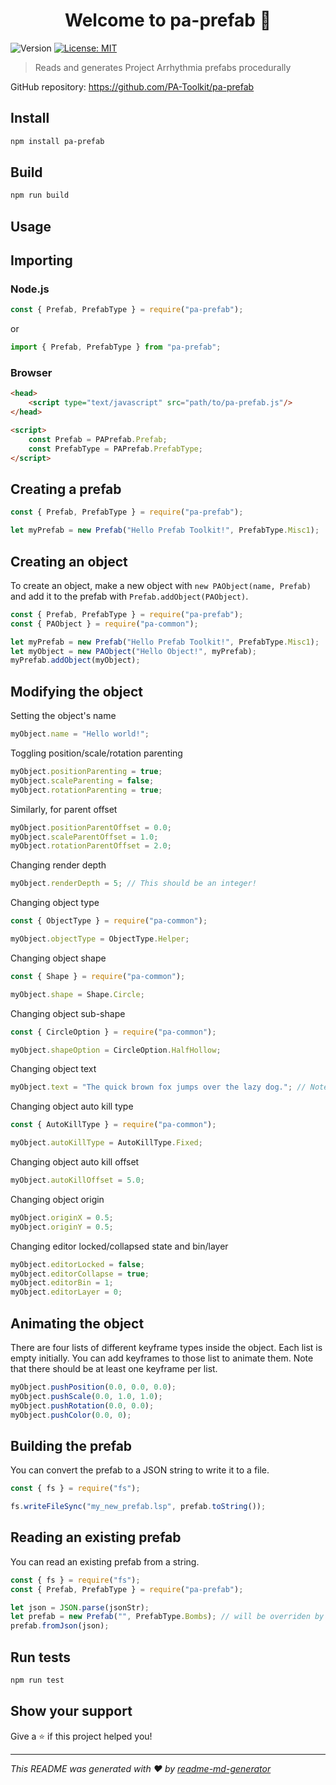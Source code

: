 <h1 align="center">Welcome to pa-prefab 👋</h1>
<p>
  <img alt="Version" src="https://img.shields.io/badge/version-2.0.0-blue.svg?cacheSeconds=2592000" />
  <a href="#" target="_blank">
    <img alt="License: MIT" src="https://img.shields.io/badge/License-MIT-yellow.svg" />
  </a>
</p>

> Reads and generates Project Arrhythmia prefabs procedurally

GitHub repository: https://github.com/PA-Toolkit/pa-prefab

## Install

```sh
npm install pa-prefab
```

## Build

```sh
npm run build
```

## Usage
## Importing
### Node.js
```js
const { Prefab, PrefabType } = require("pa-prefab");
```
or
```js
import { Prefab, PrefabType } from "pa-prefab";
```

### Browser
```html
<head>
    <script type="text/javascript" src="path/to/pa-prefab.js"/>
</head>

<script>
    const Prefab = PAPrefab.Prefab;
    const PrefabType = PAPrefab.PrefabType;
</script>
```

## Creating a prefab
```js
const { Prefab, PrefabType } = require("pa-prefab");

let myPrefab = new Prefab("Hello Prefab Toolkit!", PrefabType.Misc1);
```
## Creating an object
To create an object, make a new object with `new PAObject(name, Prefab)` and add it to the prefab with `Prefab.addObject(PAObject)`.
```js
const { Prefab, PrefabType } = require("pa-prefab");
const { PAObject } = require("pa-common");

let myPrefab = new Prefab("Hello Prefab Toolkit!", PrefabType.Misc1);
let myObject = new PAObject("Hello Object!", myPrefab);
myPrefab.addObject(myObject);
```
## Modifying the object
Setting the object's name
```js
myObject.name = "Hello world!";
```
Toggling position/scale/rotation parenting
```js
myObject.positionParenting = true;
myObject.scaleParenting = false;
myObject.rotationParenting = true;
```
Similarly, for parent offset
```js
myObject.positionParentOffset = 0.0;
myObject.scaleParentOffset = 1.0;
myObject.rotationParentOffset = 2.0;
```
Changing render depth
```js
myObject.renderDepth = 5; // This should be an integer!
```
Changing object type
```js
const { ObjectType } = require("pa-common");

myObject.objectType = ObjectType.Helper;
```
Changing object shape
```js
const { Shape } = require("pa-common");

myObject.shape = Shape.Circle;
```
Changing object sub-shape
```js
const { CircleOption } = require("pa-common");

myObject.shapeOption = CircleOption.HalfHollow;
```
Changing object text
```js
myObject.text = "The quick brown fox jumps over the lazy dog."; // Note: This will be ignored unless your object shape is Text.
```
Changing object auto kill type
```js
const { AutoKillType } = require("pa-common");

myObject.autoKillType = AutoKillType.Fixed;
```
Changing object auto kill offset
```js
myObject.autoKillOffset = 5.0;
```
Changing object origin
```js
myObject.originX = 0.5;
myObject.originY = 0.5;
```
Changing editor locked/collapsed state and bin/layer
```js
myObject.editorLocked = false;
myObject.editorCollapse = true;
myObject.editorBin = 1;
myObject.editorLayer = 0;
```
## Animating the object
There are four lists of different keyframe types inside the object. Each list is empty initially. You can add keyframes to those list to animate them. Note that there should be at least one keyframe per list.
```js
myObject.pushPosition(0.0, 0.0, 0.0);
myObject.pushScale(0.0, 1.0, 1.0);
myObject.pushRotation(0.0, 0.0);
myObject.pushColor(0.0, 0);
```
## Building the prefab
You can convert the prefab to a JSON string to write it to a file.
```js
const { fs } = require("fs");

fs.writeFileSync("my_new_prefab.lsp", prefab.toString());
```
## Reading an existing prefab
You can read an existing prefab from a string.
```js
const { fs } = require("fs");
const { Prefab, PrefabType } = require("pa-prefab");

let json = JSON.parse(jsonStr);
let prefab = new Prefab("", PrefabType.Bombs); // will be overriden by fromJson!
prefab.fromJson(json);
```

## Run tests

```sh
npm run test
```

## Show your support

Give a ⭐️ if this project helped you!

***
_This README was generated with ❤️ by [readme-md-generator](https://github.com/kefranabg/readme-md-generator)_
